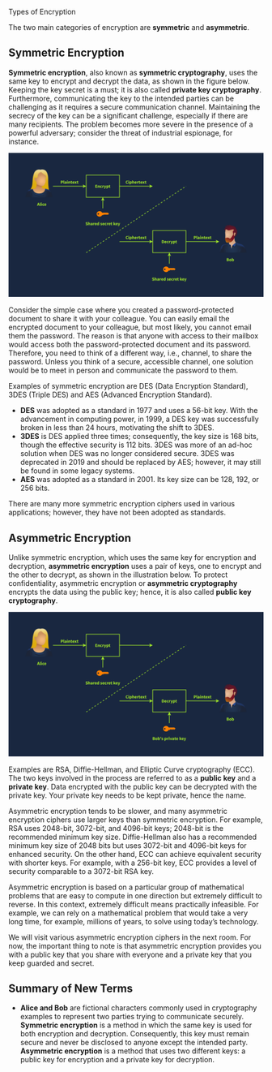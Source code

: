    

Types of Encryption

The two main categories of encryption are **symmetric** and **asymmetric**.

## Symmetric Encryption

**Symmetric encryption**, also known as **symmetric cryptography**, uses the same key to encrypt and decrypt the data, as shown in the figure below. Keeping the key secret is a must; it is also called **private key cryptography**. Furthermore, communicating the key to the intended parties can be challenging as it requires a secure communication channel. Maintaining the secrecy of the key can be a significant challenge, especially if there are many recipients. The problem becomes more severe in the presence of a powerful adversary; consider the threat of industrial espionage, for instance.

![Symmetric encryption uses the shared secret key for encryption and decryption.](Hacking%20Vault/Attachments/5f04259cf9bf5b57aed2c476-1725293928434.svg)

Consider the simple case where you created a password-protected document to share it with your colleague. You can easily email the encrypted document to your colleague, but most likely, you cannot email them the password. The reason is that anyone with access to their mailbox would access both the password-protected document and its password. Therefore, you need to think of a different way, i.e., channel, to share the password. Unless you think of a secure, accessible channel, one solution would be to meet in person and communicate the password to them.

Examples of symmetric encryption are DES (Data Encryption Standard), 3DES (Triple DES) and AES (Advanced Encryption Standard).

- **DES** was adopted as a standard in 1977 and uses a 56-bit key. With the advancement in computing power, in 1999, a DES key was successfully broken in less than 24 hours, motivating the shift to 3DES.
- **3DES** is DES applied three times; consequently, the key size is 168 bits, though the effective security is 112 bits. 3DES was more of an ad-hoc solution when DES was no longer considered secure. 3DES was deprecated in 2019 and should be replaced by AES; however, it may still be found in some legacy systems.
- **AES** was adopted as a standard in 2001. Its key size can be 128, 192, or 256 bits.

There are many more symmetric encryption ciphers used in various applications; however, they have not been adopted as standards.

## Asymmetric Encryption

Unlike symmetric encryption, which uses the same key for encryption and decryption, **asymmetric encryption** uses a pair of keys, one to encrypt and the other to decrypt, as shown in the illustration below. To protect confidentiality, asymmetric encryption or **asymmetric cryptography** encrypts the data using the public key; hence, it is also called **public key cryptography**.

![Asymmetric encryption uses the recipient's public key for encryption and the recipient's private key for decryption.](Hacking%20Vault/Attachments/163cad9eeda04e57a9a41c3d2c9dc220.svg)

Examples are RSA, Diffie-Hellman, and Elliptic Curve cryptography (ECC). The two keys involved in the process are referred to as a **public key** and a **private key**. Data encrypted with the public key can be decrypted with the private key. Your private key needs to be kept private, hence the name.

Asymmetric encryption tends to be slower, and many asymmetric encryption ciphers use larger keys than symmetric encryption. For example, RSA uses 2048-bit, 3072-bit, and 4096-bit keys; 2048-bit is the recommended minimum key size. Diffie-Hellman also has a recommended minimum key size of 2048 bits but uses 3072-bit and 4096-bit keys for enhanced security. On the other hand, ECC can achieve equivalent security with shorter keys. For example, with a 256-bit key, ECC provides a level of security comparable to a 3072-bit RSA key.

Asymmetric encryption is based on a particular group of mathematical problems that are easy to compute in one direction but extremely difficult to reverse. In this context, extremely difficult means practically infeasible. For example, we can rely on a mathematical problem that would take a very long time, for example, millions of years, to solve using today’s technology.

We will visit various asymmetric encryption ciphers in the next room. For now, the important thing to note is that asymmetric encryption provides you with a public key that you share with everyone and a private key that you keep guarded and secret.

## Summary of New Terms

- **Alice and Bob** are fictional characters commonly used in cryptography examples to represent two parties trying to communicate securely. **Symmetric encryption** is a method in which the same key is used for both encryption and decryption. Consequently, this key must remain secure and never be disclosed to anyone except the intended party. **Asymmetric encryption** is a method that uses two different keys: a public key for encryption and a private key for decryption.